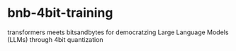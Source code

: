 # bnb-4bit-training
transformers meets bitsandbytes for democratzing Large Language Models (LLMs) through 4bit quantization
